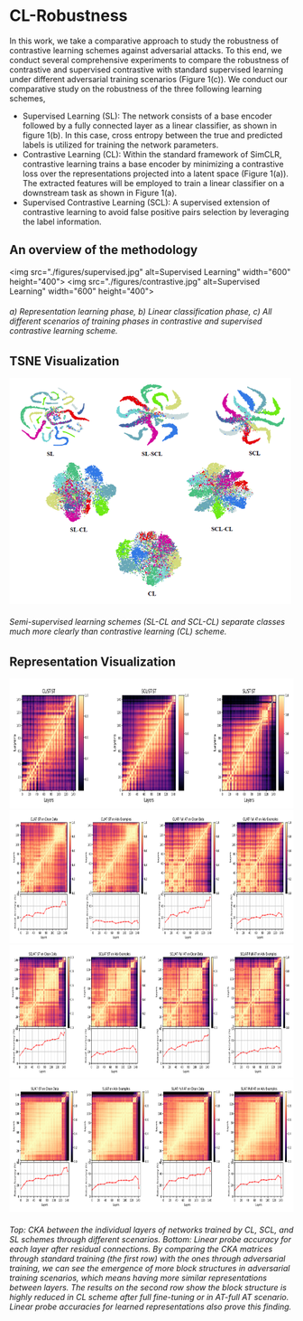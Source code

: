 # CL-Robustness
In this work, we take a comparative approach to study the robustness of contrastive learning schemes against adversarial attacks. To this end, we conduct several comprehensive experiments to compare the robustness of contrastive and supervised contrastive with standard supervised learning under different adversarial training scenarios (Figure 1(c)). We conduct our comparative study on the robustness of the three following learning schemes,

- Supervised Learning (SL): The network consists of a base encoder followed by a fully connected layer as a linear classifier, as shown in figure 1(b). In this case,
cross entropy between the true and predicted labels is utilized for training the network parameters.
- Contrastive Learning (CL): Within the standard framework of SimCLR, contrastive learning trains a base encoder by minimizing a contrastive loss over the representations projected into a latent space (Figure 1(a)). The extracted features will be employed to train a linear classifier on a downstream task as shown in Figure 1(a).
- Supervised Contrastive Learning (SCL): A supervised extension of contrastive learning  to avoid false positive pairs selection by leveraging the label information.

## An overview of the methodology
<img src="./figures/supervised.jpg" alt=Supervised Learning" width="600" height="400">
<img src="./figures/contrastive.jpg" alt=Supervised Learning" width="600" height="400">

###### a) Representation learning phase, b) Linear classification phase, c) All different scenarios of training phases in contrastive and supervised contrastive learning scheme.

## TSNE Visualization

<img src="./figures/tsne.PNG" alt="Different Scenarios for Training" width="500" height="400">


###### Semi-supervised learning schemes (SL-CL and SCL-CL) separate classes much more clearly than contrastive learning (CL) scheme.

## Representation Visualization
<img src="./figures/ST_ST.PNG" alt="Different Scenarios for Training" width="830" height="230">
<img src="./figures/CL.PNG" alt="Different Scenarios for Training" width="830" height="235">
<img src="./figures/SCL.PNG" alt="Different Scenarios for Training" width="830" height="235">
<img src="./figures/SL.PNG" alt="Different Scenarios for Training" width="830" height="235">

###### Top: CKA between the individual layers of networks trained by CL, SCL, and SL schemes through different scenarios. Bottom: Linear probe accuracy for each layer after residual connections. By comparing the CKA matrices through standard training (the first row) with the ones through adversarial training, we can see the emergence of more block structures in adversarial training scenarios, which means having more similar representations between layers. The results on the second row show the block structure is highly reduced in CL scheme after full fine-tuning or in AT-full AT scenario. Linear probe accuracies for learned representations also prove this finding.

